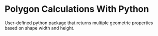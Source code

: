 # Polygon Calculations With Python
User-defined python package that returns multiple geometric properties based on shape width and height.
